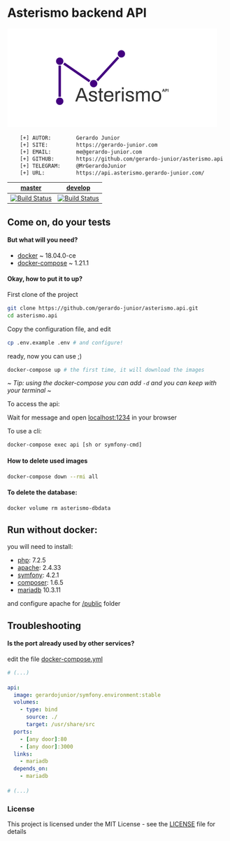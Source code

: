 # Asterismo backend API


![Imagem](.github/assets/asterismo_logo.png)


```
    [+] AUTOR:        Gerardo Junior
    [+] SITE:         https://gerardo-junior.com
    [+] EMAIL:        me@gerardo-junior.com
    [+] GITHUB:       https://github.com/gerardo-junior/asterismo.api
    [+] TELEGRAM:     @MrGerardoJunior
    [+] URL:          https://api.asterismo.gerardo-junior.com/
```

| [master](https://api.asterismo.gerardo-junior.com/)  | [develop](https://asterismo-staging.herokuapp.com/)  |
| :------------: | :------------: |
| [![Build Status](https://travis-ci.org/gerardo-junior/asterismo.api.svg?branch=master)](https://travis-ci.org/gerardo-junior/asterismo.api)  | [![Build Status](https://travis-ci.org/gerardo-junior/asterismo.api.svg?branch=develop)](https://travis-ci.org/gerardo-junior/asterismo.api)  |

## Come on, do your tests

#### But what will you need?

- [docker](https://docs.docker.com/install/) ~ 18.04.0-ce
- [docker-compose](https://docs.docker.com/compose/) ~ 1.21.1

#### Okay, how to put it to up?

First clone of the project
```bash
git clone https://github.com/gerardo-junior/asterismo.api.git
cd asterismo.api
```


Copy the configuration file, and edit
```bash
cp .env.example .env # and configure!
```


ready, now you can use ;)

```bash
docker-compose up # the first time, it will download the images
```

*~ Tip: using the docker-compose you can add `-d` and you can keep with your terminal ~*

To access the api:

Wait for message and open [localhost:1234](http://localhost:1234) in your browser

To use a cli:
```bash
docker-compose exec api [sh or symfony-cmd]
```

#### How to delete used images

```bash
docker-compose down --rmi all
```

#### To delete the database:

```bash
docker volume rm asterismo-dbdata
```


## Run without docker:

you will need to install:

- [php](https://php.net): 7.2.5 
- [apache](https://www.apache.org/): 2.4.33
- [symfony](https://symfony.com/): 4.2.1
- [composer](https://getcomposer.org/): 1.6.5
- [mariadb](https://mariadb.org/) 10.3.11

and configure apache for [/public](/public) folder

## Troubleshooting

#### Is the port already used by other services?

edit the file [docker-compose.yml](docker-compose.yml)
```yml
# (...)

api: 
  image: gerardojunior/symfony.environment:stable
  volumes:
    - type: bind
      source: ./
      target: /usr/share/src
  ports:
    - [any door]:80
    - [any door]:3000
  links:
    - mariadb
  depends_on:
    - mariadb

# (...)
```

### License  
This project is licensed under the MIT License - see the [LICENSE](LICENSE) file for details
